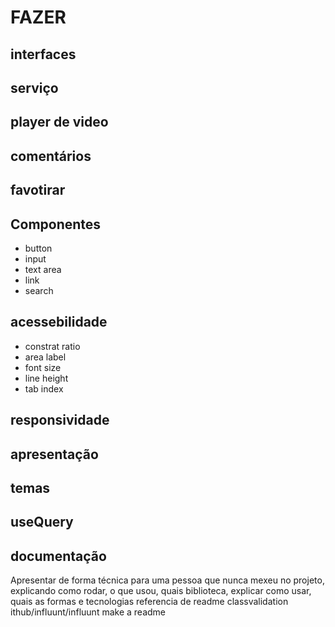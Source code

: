 # FAZER

## interfaces

## serviço

## player de video

## comentários

## favotirar

## Componentes

- button
- input
- text area
- link
- search

## acessebilidade

- constrat ratio
- area label
- font size
- line height
- tab index

## responsividade

## apresentação

## temas

## useQuery

## documentação

Apresentar de forma técnica para uma pessoa que nunca mexeu no projeto, explicando como rodar, o que usou, quais biblioteca, explicar como usar, quais as formas e tecnologias
referencia de readme
classvalidation
ithub/influunt/influunt
make a readme
